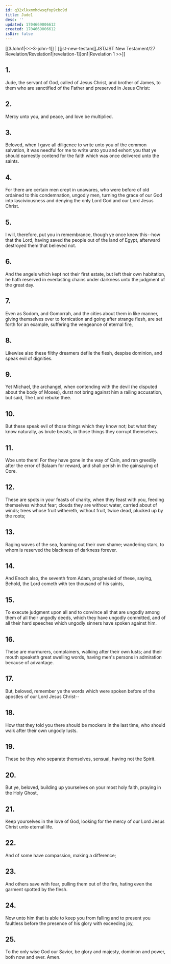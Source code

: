 ```yaml
---
id: q32xlkxmmhdwsqfop9cbo9d
title: Jude1
desc: ''
updated: 1704669006612
created: 1704669006612
isDir: false
---
```

[[3John1|<<-3-john-1]] | [[jst-new-testam[[JST/JST New Testament/27 Revelation/Revelation1|revelation-1]]on1|Revelation 1 >>]]
## 1.
Jude, the servant of God, called of Jesus Christ, and brother of James, to them who are sanctified of the Father and preserved in Jesus Christ:
## 2.
Mercy unto you, and peace, and love be multiplied.
## 3.
Beloved, when I gave all diligence to write unto you of the common salvation, it was needful for me to write unto you and exhort you that ye should earnestly contend for the faith which was once delivered unto the saints.
## 4.
For there are certain men crept in unawares, who were before of old ordained to this condemnation, ungodly men, turning the grace of our God into lasciviousness and denying the only Lord God and our Lord Jesus Christ.
## 5.
I will, therefore, put you in remembrance, though ye once knew this\--how that the Lord, having saved the people out of the land of Egypt, afterward destroyed them that believed not.
## 6.
And the angels which kept not their first estate, but left their own habitation, he hath reserved in everlasting chains under darkness unto the judgment of the great day.
## 7.
Even as Sodom, and Gomorrah, and the cities about them in like manner, giving themselves over to fornication and going after strange flesh, are set forth for an example, suffering the vengeance of eternal fire,
## 8.
Likewise also these filthy dreamers defile the flesh, despise dominion, and speak evil of dignities.
## 9.
Yet Michael, the archangel, when contending with the devil (he disputed about the body of Moses), durst not bring against him a railing accusation, but said, The Lord rebuke thee.
## 10.
But these speak evil of those things which they know not; but what they know naturally, as brute beasts, in those things they corrupt themselves.
## 11.
Woe unto them! For they have gone in the way of Cain, and ran greedily after the error of Balaam for reward, and shall perish in the gainsaying of Core.
## 12.
These are spots in your feasts of charity, when they feast with you, feeding themselves without fear; clouds they are without water, carried about of winds; trees whose fruit withereth, without fruit, twice dead, plucked up by the roots;
## 13.
Raging waves of the sea, foaming out their own shame; wandering stars, to whom is reserved the blackness of darkness forever.
## 14.
And Enoch also, the seventh from Adam, prophesied of these, saying, Behold, the Lord cometh with ten thousand of his saints,
## 15.
To execute judgment upon all and to convince all that are ungodly among them of all their ungodly deeds, which they have ungodly committed, and of all their hard speeches which ungodly sinners have spoken against him.
## 16.
These are murmurers, complainers, walking after their own lusts; and their mouth speaketh great swelling words, having men\'s persons in admiration because of advantage.
## 17.
But, beloved, remember ye the words which were spoken before of the apostles of our Lord Jesus Christ\--
## 18.
How that they told you there should be mockers in the last time, who should walk after their own ungodly lusts.
## 19.
These be they who separate themselves, sensual, having not the Spirit.
## 20.
But ye, beloved, building up yourselves on your most holy faith, praying in the Holy Ghost,
## 21.
Keep yourselves in the love of God, looking for the mercy of our Lord Jesus Christ unto eternal life.
## 22.
And of some have compassion, making a difference;
## 23.
And others save with fear, pulling them out of the fire, hating even the garment spotted by the flesh.
## 24.
Now unto him that is able to keep you from falling and to present you faultless before the presence of his glory with exceeding joy,
## 25.
To the only wise God our Savior, be glory and majesty, dominion and power, both now and ever. Amen.

